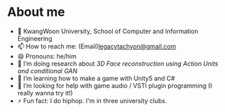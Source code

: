 # About me
- 🏫 KwangWoon University, School of Computer and Information Engineering
- 📫 How to reach me: (Email)legacytachyon@gmail.com
- 😄 Pronouns: he/him
- 👯 I’m doing research about *3D Face reconstruction using Action Units and conditional GAN*
- 🌱 I’m learning how to make a game with Unity5 and C#
- 🤔 I’m looking for help with game audio / VSTI plugin programming (I really wanna try it!)
- ⚡ Fun fact: I do hiphop. I'm in three university clubs.

<!--
**imsohy/imsohy** is a ✨ _special_ ✨ repository because its `README.md` (this file) appears on your GitHub profile.

Here are some ideas to get you started:

- 🔭 I’m currently on leave of absence.
- 🌱 I’m currently learning how to make a game with Unity5 and C#, starting with a visual novel.
- 👯 I’m looking to collaborate on unity game programming.
- 🤔 I’m looking for help with game audio / VSTI plugin programming (I really wanna try it!)
- 💬⛔ Don't ask me I'm an idiot sandwich
- 📫 How to reach me: (Email)legacytachyon@gmail.com
- 😄 Pronouns: he/him
- ⚡ Fun fact: I do hiphop. I'm in three university clubs.
-->
